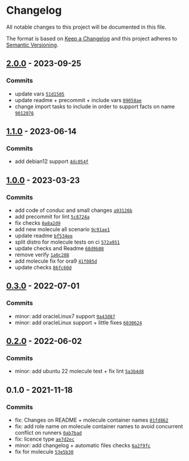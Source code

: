 # Changelog

All notable changes to this project will be documented in this file.

The format is based on [Keep a Changelog](https://keepachangelog.com/en/1.0.0/)
and this project adheres to [Semantic Versioning](https://semver.org/spec/v2.0.0.html).

## [2.0.0](https://github.com/lotusnoir/ansible-system_resolv/compare/1.1.0...2.0.0) - 2023-09-25

### Commits

- update vars [`51d1505`](https://github.com/lotusnoir/ansible-system_resolv/commit/51d15059f3cb33469334b3cc4dde5623347211eb)
- update readme + precommit + include vars [`09058ae`](https://github.com/lotusnoir/ansible-system_resolv/commit/09058ae23c7accc43f750f4a4d0429fe0ecdf3c6)
- change import tasks to include in order to support facts on name [`9012076`](https://github.com/lotusnoir/ansible-system_resolv/commit/9012076f2cb424a6147ad8c73f8fbe4164e1f7c7)

## [1.1.0](https://github.com/lotusnoir/ansible-system_resolv/compare/1.0.0...1.1.0) - 2023-06-14

### Commits

- add debian12 support [`4dc054f`](https://github.com/lotusnoir/ansible-system_resolv/commit/4dc054f287f8975c58c3fcca925a04c54759e064)

## [1.0.0](https://github.com/lotusnoir/ansible-system_resolv/compare/0.3.0...1.0.0) - 2023-03-23

### Commits

- add code of conduc and small changes [`a93126b`](https://github.com/lotusnoir/ansible-system_resolv/commit/a93126b2781d81418ae3fc78959230fdb2e01b20)
- add precommit for lint [`5c8724a`](https://github.com/lotusnoir/ansible-system_resolv/commit/5c8724afcdf8db4e4ed5a8493b63fec24fedcdbb)
- fix checks [`0a8a2d9`](https://github.com/lotusnoir/ansible-system_resolv/commit/0a8a2d9ee1015b1626de613f33133ecb226ecd6c)
- add new molecule all scenario [`9c91ae1`](https://github.com/lotusnoir/ansible-system_resolv/commit/9c91ae1ad37f925c827ce74bf021eb5bcbaf35a4)
- update readme [`bf534ee`](https://github.com/lotusnoir/ansible-system_resolv/commit/bf534eee4eed04cefd0eb8cb91181ad3e5d6e8b6)
- split distro for molecule tests on ci [`572a951`](https://github.com/lotusnoir/ansible-system_resolv/commit/572a9511e5292ce85a8b3e0370cac79aeae1fa48)
- update checks and Readme [`68d9b08`](https://github.com/lotusnoir/ansible-system_resolv/commit/68d9b08878167c879dcd2dbc2ecbe2dac108b9f5)
- remove verify [`1a0c288`](https://github.com/lotusnoir/ansible-system_resolv/commit/1a0c2885a7728413a7df772ec2e2282f967a92ba)
- add molecule fix for ora9 [`41f085d`](https://github.com/lotusnoir/ansible-system_resolv/commit/41f085ddd010af1da70f5f8ef0da38bfa139a236)
- update checks [`86fc60d`](https://github.com/lotusnoir/ansible-system_resolv/commit/86fc60d0bccda645f9d66c438d5ae4633ffb12d3)

## [0.3.0](https://github.com/lotusnoir/ansible-system_resolv/compare/0.2.0...0.3.0) - 2022-07-01

### Commits

- minor: add oracleLinux7 support [`9a43d87`](https://github.com/lotusnoir/ansible-system_resolv/commit/9a43d87a20a31a8487ce00f94adb54981e52e999)
- minor: add oracleLinux support + little fixes [`6030624`](https://github.com/lotusnoir/ansible-system_resolv/commit/6030624ef6804d6218def2af1e909a0fc9c73b46)

## [0.2.0](https://github.com/lotusnoir/ansible-system_resolv/compare/0.1.0...0.2.0) - 2022-06-02

### Commits

- minor: add ubuntu 22 molecule test + fix lint [`5a3b4d8`](https://github.com/lotusnoir/ansible-system_resolv/commit/5a3b4d800cf74e2598deba2e08eb8b65331c73a2)

## 0.1.0 - 2021-11-18

### Commits

- fix: Changes on README + molecule container names [`01fd862`](https://github.com/lotusnoir/ansible-system_resolv/commit/01fd8625e5f75bd662ee3ba3854b11c13544eb60)
- fix: add role name on molecule container names to avoid concurrent conflict on runners [`0ab7bad`](https://github.com/lotusnoir/ansible-system_resolv/commit/0ab7bad141034130caac1891ae694ad9792f57b8)
- fix: licence type [`ae7d2ec`](https://github.com/lotusnoir/ansible-system_resolv/commit/ae7d2ec6cc0d57c0a83fe0843da6776f8e577206)
- minor: add changelog + automatic files checks [`6a2f9fc`](https://github.com/lotusnoir/ansible-system_resolv/commit/6a2f9fca9670257ea7346648bf62ad1f4308a092)
- fix for molecule [`53e5b30`](https://github.com/lotusnoir/ansible-system_resolv/commit/53e5b30a85a560748de9499677e3d9af64bb7e09)

